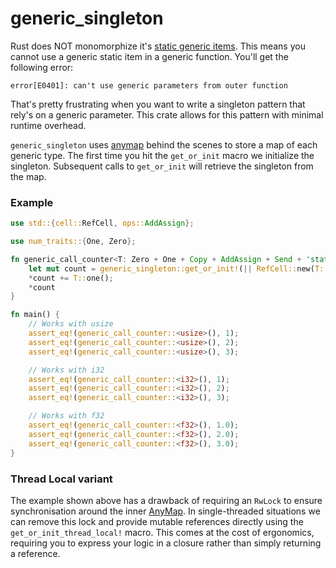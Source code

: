 # generic\_singleton
Rust does NOT monomorphize it's [static generic items]. This means you cannot
use a generic static item in a generic function. You'll get the following
error:
```text
error[E0401]: can't use generic parameters from outer function
```

That's pretty frustrating when you want to write a singleton pattern that rely's on a generic
parameter. This crate allows for this pattern with minimal runtime overhead.

`generic_singleton` uses [anymap] behind the scenes to store a map of each
generic type. The first time you hit the `get_or_init` macro we initialize the
singleton. Subsequent calls to `get_or_init` will retrieve the singleton from
the map.

### Example
```rust
use std::{cell::RefCell, ops::AddAssign};

use num_traits::{One, Zero};

fn generic_call_counter<T: Zero + One + Copy + AddAssign + Send + 'static>() -> T {
    let mut count = generic_singleton::get_or_init!(|| RefCell::new(T::zero())).borrow_mut();
    *count += T::one();
    *count
}

fn main() {
    // Works with usize
    assert_eq!(generic_call_counter::<usize>(), 1);
    assert_eq!(generic_call_counter::<usize>(), 2);
    assert_eq!(generic_call_counter::<usize>(), 3);

    // Works with i32
    assert_eq!(generic_call_counter::<i32>(), 1);
    assert_eq!(generic_call_counter::<i32>(), 2);
    assert_eq!(generic_call_counter::<i32>(), 3);

    // Works with f32
    assert_eq!(generic_call_counter::<f32>(), 1.0);
    assert_eq!(generic_call_counter::<f32>(), 2.0);
    assert_eq!(generic_call_counter::<f32>(), 3.0);
}
```

### Thread Local variant

The example shown above has a drawback of requiring an `RwLock` to ensure
synchronisation around the inner [AnyMap]. In single-threaded situations we can
remove this lock and provide mutable references directly using the
`get_or_init_thread_local!` macro. This comes at the cost of ergonomics,
requiring you to express your logic in a closure rather than simply returning a
reference.

[static generic items]: https://doc.rust-lang.org/reference/items/static-items.html#statics--generics
[anymap]: https://docs.rs/anymap/latest/anymap/
[AnyMap]: https://docs.rs/anymap/latest/anymap/type.AnyMap.html
[new type pattern]: https://doc.rust-lang.org/rust-by-example/generics/new_types.html
